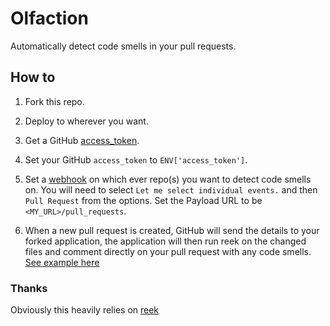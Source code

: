 # Olfaction

Automatically detect code smells in your pull requests.

## How to

1. Fork this repo.

2. Deploy to wherever you want.

3. Get a GitHub [access_token](https://help.github.com/articles/creating-an-access-token-for-command-line-use/).

4. Set your GitHub `access_token` to `ENV['access_token']`.

5. Set a [webhook](https://developer.github.com/webhooks/) on which ever repo(s) you want to detect code smells on. You will need to select `Let me select individual events.` and then `Pull Request` from the options. Set the Payload URL to be `<MY_URL>/pull_requests`.

6. When a new pull request is created, GitHub will send the details to your forked application, the application will then run reek on the changed files and comment directly on your pull request with any code smells. [See example here](https://github.com/craigsheen/test-repo/pull/5)

### Thanks

Obviously this heavily relies on [reek](https://github.com/troessner/reek)
